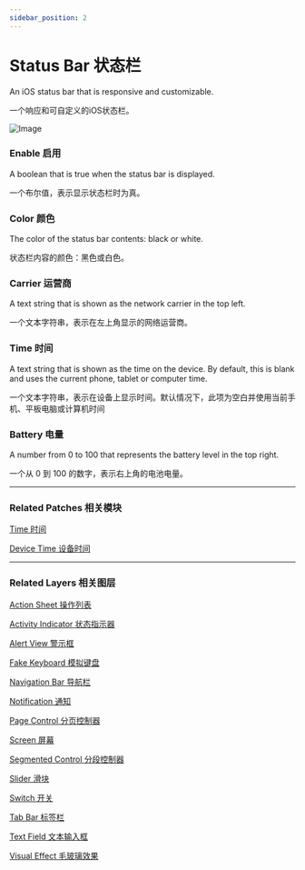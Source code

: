 ```yaml
---
sidebar_position: 2
---
```


# Status Bar 状态栏

An iOS status bar that is responsive and customizable.

一个响应和可自定义的iOS状态栏。

![Image](https://s3.us-west-2.amazonaws.com/secure.notion-static.com/5a769c1c-c8a5-40ab-a571-ff29f0f53ff3/Untitled.png?X-Amz-Algorithm=AWS4-HMAC-SHA256&X-Amz-Content-Sha256=UNSIGNED-PAYLOAD&X-Amz-Credential=AKIAT73L2G45EIPT3X45%2F20220602%2Fus-west-2%2Fs3%2Faws4_request&X-Amz-Date=20220602T190850Z&X-Amz-Expires=86400&X-Amz-Signature=a409728885e3884efcec42ee0d4f734fe395a7cb7ce828741bac7ba44bd9cb9b&X-Amz-SignedHeaders=host&response-content-disposition=filename%20%3D%22Untitled.png%22&x-id=GetObject)

### Enable 启用

A boolean that is true when the status bar is displayed.

一个布尔值，表示显示状态栏时为真。

### Color 颜色

The color of the status bar contents: black or white.

状态栏内容的颜色：黑色或白色。

### Carrier 运营商

A text string that is shown as the network carrier in the top left.

一个文本字符串，表示在左上角显示的网络运营商。

### Time 时间

A text string that is shown as the time on the device. By default, this is blank and uses the current phone, tablet or computer time.

一个文本字符串，表示在设备上显示时间。默认情况下，此项为空白并使用当前手机、平板电脑或计算机时间

### Battery 电量

A number from 0 to 100 that represents the battery level in the top right.

一个从 0 到 100 的数字，表示右上角的电池电量。

------

### Related Patches 相关模块

[Time 时间](./../Utility/Time.md)

[Device Time 设备时间](./../Device/Device%20Time.md)

------

### Related Layers 相关图层

[Action Sheet 操作列表](./Action%20Sheet.md)

[Activity Indicator 状态指示器](./Activity%20Indicator.md)

[Alert View 警示框](./Alert%20View.md)

[Fake Keyboard 模拟键盘](./Fake%20Keyboard.md)

[Navigation Bar 导航栏](./Navigation%20Bar.md)

[Notification 通知](./Notification.md)

[Page Control 分页控制器](./Page%20Control.md)

[Screen 屏幕](./Screen.md)

[Segmented Control 分段控制器](./Segmented%20Control.md)

[Slider 滑块](./Slider.md)

[Switch 开关](./Switch.md)

[Tab Bar 标签栏](./Tab%20Bar.md)

[Text Field 文本输入框](./Text%20Field.md)

[Visual Effect 毛玻璃效果](./Visual%20Effect.md)
